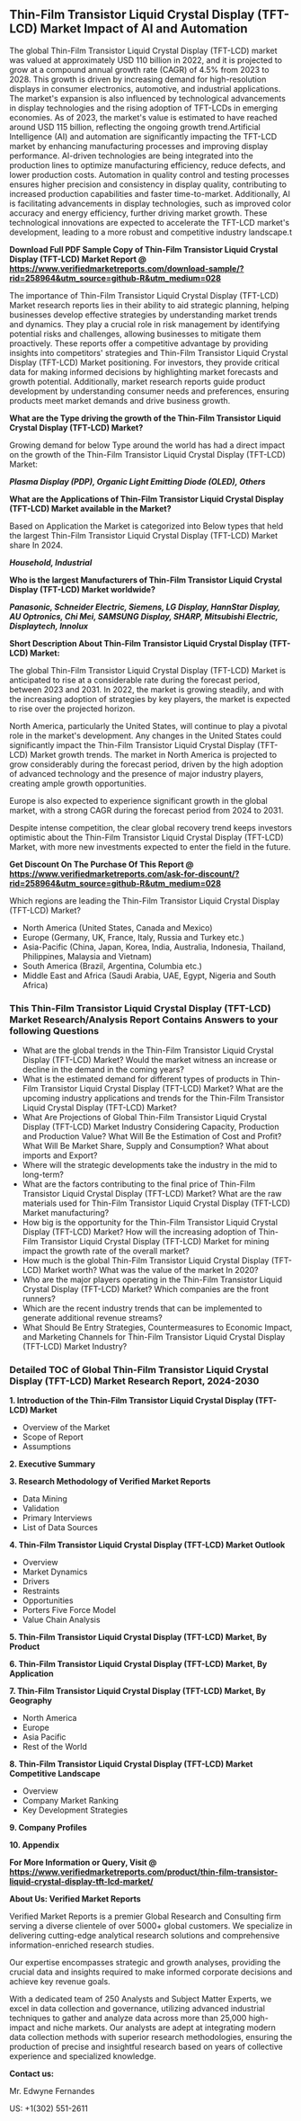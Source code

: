 <h2>Thin-Film Transistor Liquid Crystal Display (TFT-LCD) Market Impact of AI and Automation</h2>The global Thin-Film Transistor Liquid Crystal Display (TFT-LCD) market was valued at approximately USD 110 billion in 2022, and it is projected to grow at a compound annual growth rate (CAGR) of 4.5% from 2023 to 2028. This growth is driven by increasing demand for high-resolution displays in consumer electronics, automotive, and industrial applications. The market's expansion is also influenced by technological advancements in display technologies and the rising adoption of TFT-LCDs in emerging economies. As of 2023, the market's value is estimated to have reached around USD 115 billion, reflecting the ongoing growth trend.Artificial Intelligence (AI) and automation are significantly impacting the TFT-LCD market by enhancing manufacturing processes and improving display performance. AI-driven technologies are being integrated into the production lines to optimize manufacturing efficiency, reduce defects, and lower production costs. Automation in quality control and testing processes ensures higher precision and consistency in display quality, contributing to increased production capabilities and faster time-to-market. Additionally, AI is facilitating advancements in display technologies, such as improved color accuracy and energy efficiency, further driving market growth. These technological innovations are expected to accelerate the TFT-LCD market's development, leading to a more robust and competitive industry landscape.t</p><p id="" class=""><strong>Download Full PDF Sample Copy of Thin-Film Transistor Liquid Crystal Display (TFT-LCD) Market Report @ <a href="https://www.verifiedmarketreports.com/download-sample/?rid=258964&utm_source=github-R&utm_medium=028" target="_blank">https://www.verifiedmarketreports.com/download-sample/?rid=258964&utm_source=github-R&utm_medium=028</a></strong></p><p>The importance of&nbsp;Thin-Film Transistor Liquid Crystal Display (TFT-LCD) Market research reports lies in their ability to aid strategic planning, helping businesses develop effective strategies by understanding market trends and dynamics. They play a crucial role in risk management by identifying potential risks and challenges, allowing businesses to mitigate them proactively. These reports offer a competitive advantage by providing insights into competitors' strategies and Thin-Film Transistor Liquid Crystal Display (TFT-LCD) Market positioning. For investors, they provide critical data for making informed decisions by highlighting market forecasts and growth potential. Additionally, market research reports guide product development by understanding consumer needs and preferences, ensuring products meet market demands and drive business growth.</p><p><strong>What are the&nbsp;Type driving the growth of the Thin-Film Transistor Liquid Crystal Display (TFT-LCD) Market?</strong></p><p id="" class="">Growing demand for below Type around the world has had a direct impact on the growth of the Thin-Film Transistor Liquid Crystal Display (TFT-LCD) Market:</p><em><strong>Plasma Display (PDP), Organic Light Emitting Diode (OLED), Others</strong></em></p><strong>What are the&nbsp;Applications&nbsp;of Thin-Film Transistor Liquid Crystal Display (TFT-LCD) Market available in the Market?</strong></p><p id="" class="">Based on Application the Market is categorized into Below types that held the largest Thin-Film Transistor Liquid Crystal Display (TFT-LCD) Market share In 2024.</p><em><strong>Household, Industrial</strong></em></p><strong>Who is the largest Manufacturers of Thin-Film Transistor Liquid Crystal Display (TFT-LCD) Market worldwide?</strong></p><p><em><strong>Panasonic, Schneider Electric, Siemens, LG Display, HannStar Display, AU Optronics, Chi Mei, SAMSUNG Display, SHARP, Mitsubishi Electric, Displaytech, Innolux</strong></em></p><p id="" class=""><strong>Short Description About Thin-Film Transistor Liquid Crystal Display (TFT-LCD) Market:</strong></p><p>The global Thin-Film Transistor Liquid Crystal Display (TFT-LCD) Market is anticipated to rise at a considerable rate during the forecast period, between 2023 and 2031. In 2022, the market is growing steadily, and with the increasing adoption of strategies by key players, the market is expected to rise over the projected horizon.</p><p>North America, particularly the United States, will continue to play a pivotal role in the market's development. Any changes in the United States could significantly impact the Thin-Film Transistor Liquid Crystal Display (TFT-LCD) Market growth trends. The market in North America is projected to grow considerably during the forecast period, driven by the high adoption of advanced technology and the presence of major industry players, creating ample growth opportunities.</p><p>Europe is also expected to experience significant growth in the global market, with a strong CAGR during the forecast period from 2024 to 2031.</p><p>Despite intense competition, the clear global recovery trend keeps investors optimistic about the Thin-Film Transistor Liquid Crystal Display (TFT-LCD) Market, with more new investments expected to enter the field in the future.</p><p id="" class=""><strong>Get Discount On The Purchase Of This Report @ <a href="https://www.verifiedmarketreports.com/ask-for-discount/?rid=258964&utm_source=github-R&utm_medium=028" target="_blank">https://www.verifiedmarketreports.com/ask-for-discount/?rid=258964&utm_source=github-R&utm_medium=028</a></strong></p>Which regions are leading the Thin-Film Transistor Liquid Crystal Display (TFT-LCD) Market?</p><ul><li>North America (United States, Canada and Mexico)</li><li>Europe (Germany, UK, France, Italy, Russia and Turkey etc.)</li><li>Asia-Pacific (China, Japan, Korea, India, Australia, Indonesia, Thailand, Philippines, Malaysia and Vietnam)</li><li>South America (Brazil, Argentina, Columbia etc.)</li><li>Middle East and Africa (Saudi Arabia, UAE, Egypt, Nigeria and South Africa)</li></ul><h3 id="" class="">This Thin-Film Transistor Liquid Crystal Display (TFT-LCD) Market Research/Analysis Report Contains Answers to your following Questions</h3><ul><li>What are the global trends in the Thin-Film Transistor Liquid Crystal Display (TFT-LCD) Market? Would the market witness an increase or decline in the demand in the coming years?</li><li>What is the estimated demand for different types of products in Thin-Film Transistor Liquid Crystal Display (TFT-LCD) Market? What are the upcoming industry applications and trends for the Thin-Film Transistor Liquid Crystal Display (TFT-LCD) Market?</li><li>What Are Projections of Global Thin-Film Transistor Liquid Crystal Display (TFT-LCD) Market Industry Considering Capacity, Production and Production Value? What Will Be the Estimation of Cost and Profit? What Will Be Market Share, Supply and Consumption? What about imports and Export?</li><li>Where will the strategic developments take the industry in the mid to long-term?</li><li>What are the factors contributing to the final price of Thin-Film Transistor Liquid Crystal Display (TFT-LCD) Market? What are the raw materials used for Thin-Film Transistor Liquid Crystal Display (TFT-LCD) Market manufacturing?</li><li>How big is the opportunity for the Thin-Film Transistor Liquid Crystal Display (TFT-LCD) Market? How will the increasing adoption of Thin-Film Transistor Liquid Crystal Display (TFT-LCD) Market for mining impact the growth rate of the overall market?</li><li>How much is the global Thin-Film Transistor Liquid Crystal Display (TFT-LCD) Market worth? What was the value of the market In 2020?</li><li>Who are the major players operating in the Thin-Film Transistor Liquid Crystal Display (TFT-LCD) Market? Which companies are the front runners?</li><li>Which are the recent industry trends that can be implemented to generate additional revenue streams?</li><li>What Should Be Entry Strategies, Countermeasures to Economic Impact, and Marketing Channels for Thin-Film Transistor Liquid Crystal Display (TFT-LCD) Market Industry?</li></ul><h3 id="" class="">Detailed TOC of Global Thin-Film Transistor Liquid Crystal Display (TFT-LCD) Market Research Report, 2024-2030</h3><p id="" class=""><strong>1. Introduction of the Thin-Film Transistor Liquid Crystal Display (TFT-LCD) Market</strong></p><ul><li>Overview of the Market</li><li>Scope of Report</li><li>Assumptions</li></ul><p id="" class=""><strong>2. Executive Summary</strong></p><p id="" class=""><strong>3. Research Methodology of Verified Market Reports</strong></p><ul><li>Data Mining</li><li>Validation</li><li>Primary Interviews</li><li>List of Data Sources</li></ul><p id="" class=""><strong>4. Thin-Film Transistor Liquid Crystal Display (TFT-LCD) Market Outlook</strong></p><ul><li>Overview</li><li>Market Dynamics</li><li>Drivers</li><li>Restraints</li><li>Opportunities</li><li>Porters Five Force Model</li><li>Value Chain Analysis</li></ul><p id="" class=""><strong>5. Thin-Film Transistor Liquid Crystal Display (TFT-LCD) Market, By Product</strong></p><p id="" class=""><strong>6. Thin-Film Transistor Liquid Crystal Display (TFT-LCD) Market, By Application</strong></p><p id="" class=""><strong>7. Thin-Film Transistor Liquid Crystal Display (TFT-LCD) Market, By Geography</strong></p><ul><li>North America</li><li>Europe</li><li>Asia Pacific</li><li>Rest of the World</li></ul><p id="" class=""><strong>8. Thin-Film Transistor Liquid Crystal Display (TFT-LCD) Market Competitive Landscape</strong></p><ul><li>Overview</li><li>Company Market Ranking</li><li>Key Development Strategies</li></ul><p id="" class=""><strong>9. Company Profiles</strong></p><p id="" class=""><strong>10. Appendix</strong></p><p id="" class=""><strong>For More Information or Query, Visit @ <a href="https://www.verifiedmarketreports.com/product/thin-film-transistor-liquid-crystal-display-tft-lcd-market/" target="_blank">https://www.verifiedmarketreports.com/product/thin-film-transistor-liquid-crystal-display-tft-lcd-market/</a></strong></p><p id="" class=""><strong>About Us: Verified Market Reports</strong></p><p id="" class="">Verified Market Reports is a premier Global Research and Consulting firm serving a diverse clientele of over 5000+ global customers. We specialize in delivering cutting-edge analytical research solutions and comprehensive information-enriched research studies.</p><p id="" class="">Our expertise encompasses strategic and growth analyses, providing the crucial data and insights required to make informed corporate decisions and achieve key revenue goals.</p><p id="" class="">With a dedicated team of 250 Analysts and Subject Matter Experts, we excel in data collection and governance, utilizing advanced industrial techniques to gather and analyze data across more than 25,000 high-impact and niche markets. Our analysts are adept at integrating modern data collection methods with superior research methodologies, ensuring the production of precise and insightful research based on years of collective experience and specialized knowledge.</p><p id="" class=""><strong>Contact us:</strong></p><p id="" class="">Mr. Edwyne Fernandes</p><p id="" class="">US: +1(302) 551-2611</p>